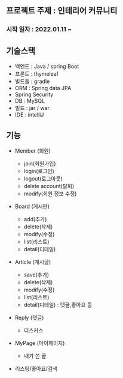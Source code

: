 ﻿## 프로젝트 주제 : 인테리어 커뮤니티

### 시작 일자 : 2022.01.11 ~

## 기술스택
- 백엔드 : Java / spring Boot
- 프론트 : thymeleaf
- 빌드툴 : gradle
- ORM : Spring data JPA
- Spring Security
- DB : MySQL
- 빌드 : jar / war
- IDE : intelliJ

## 기능
- Member (회원)
	- join(회원가입)
    - login(로그인)
    - logout(로그아웃)
    - delete account(탈퇴)
    - modify(회원 정보 수정)
    
- Board (게시판)
	- add(추가)
    - delete(삭제)
    - modify(수정)
    - list(리스트)
    - detail(디테일)

- Article (게시글)
	- save(추가)
    - delete(삭제)
    - modify(수정)
    - list(리스트)
    - detail(디테일) : 댓글,좋아요 등
    
- Reply (댓글)
	- 디스커스

- MyPage (마이페이지)
	- 내가 쓴 글
    
- 리스팅/좋아요/검색
